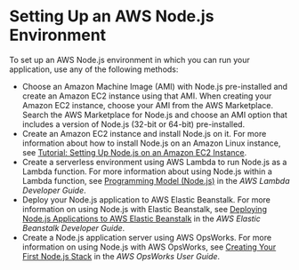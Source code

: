 # Setting Up an AWS Node\.js Environment<a name="setting-up-node"></a>

To set up an AWS Node\.js environment in which you can run your application, use any of the following methods:
+ Choose an Amazon Machine Image \(AMI\) with Node\.js pre\-installed and create an Amazon EC2 instance using that AMI\. When creating your Amazon EC2 instance, choose your AMI from the AWS Marketplace\. Search the AWS Marketplace for Node\.js and choose an AMI option that includes a version of Node\.js \(32\-bit or 64\-bit\) pre\-installed\.
+ Create an Amazon EC2 instance and install Node\.js on it\. For more information about how to install Node\.js on an Amazon Linux instance, see [Tutorial: Setting Up Node\.js on an Amazon EC2 Instance](setting-up-node-on-ec2-instance.md)\.
+ Create a serverless environment using AWS Lambda to run Node\.js as a Lambda function\. For more information about using Node\.js within a Lambda function, see [Programming Model \(Node\.js\)](http://docs.aws.amazon.com/lambda/latest/dg/programming-model.html) in the *AWS Lambda Developer Guide*\.
+ Deploy your Node\.js application to AWS Elastic Beanstalk\. For more information on using Node\.js with Elastic Beanstalk, see [Deploying Node\.js Applications to AWS Elastic Beanstalk](http://docs.aws.amazon.com/elasticbeanstalk/latest/dg/create_deploy_nodejs.html) in the *AWS Elastic Beanstalk Developer Guide*\. 
+ Create a Node\.js application server using AWS OpsWorks\. For more information on using Node\.js with AWS OpsWorks, see [Creating Your First Node\.js Stack](http://docs.aws.amazon.com/opsworks/latest/userguide/gettingstarted-node.html) in the *AWS OpsWorks User Guide*\.